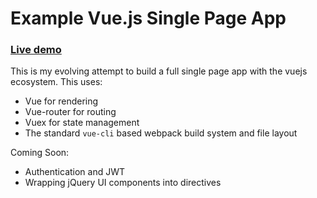 # Example Vue.js Single Page App

### [Live demo](http://crudkit.com/vue-spa/)

This is my evolving attempt to build a full single page app with the vuejs ecosystem. This uses:

* Vue for rendering
* Vue-router for routing
* Vuex for state management
* The standard `vue-cli` based webpack build system and file layout

Coming Soon:

* Authentication and JWT
* Wrapping jQuery UI components into directives
